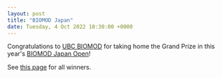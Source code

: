 ```yaml
---
layout: post
title: "BIOMOD Japan"
date: Tuesday, 4 Oct 2022 10:30:00 +0000
---
```


Congratulations to [UBC BIOMOD](https://www.ubcbiomod.com/2020/home-2/) for taking home the Grand Prize in this year's [BIOMOD Japan Open](https://biomod.jp/en/)!

See [this page](https://biomod.jp/winners.html) for all winners.
